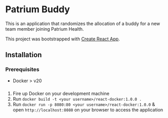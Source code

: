 # Patrium Buddy

This is an application that randomizes the allocation of a buddy for a new team member joining Patrium Health.

This project was bootstrapped with [Create React App](https://github.com/facebook/create-react-app).

## Installation

### Prerequisites

- Docker > v20

###

1. Fire up Docker on your development machine
2. Run `docker build -t <your username>/react-docker:1.0.0 .`
3. Run `docker run -p 8080:80 <your username>/react-docker:1.0.0` & open `http://localhost:8080` on your browser to access the application
